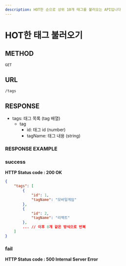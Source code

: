 ```yaml
---
description: HOT한 순으로 상위 10개 태그를 불러오는 API입니다
---
```


# HOT한 태그 불러오기

## METHOD

```text
GET
```

## URL

```text
/tags
```

## RESPONSE

* tags: 태그 목록 \(tag 배열\)
  * tag
    * id: 태그 id \(number\)
    * tagName: 태그 내용 \(string\)

### RESPONSE EXAMPLE

### success

**HTTP Status code : 200 OK**

```json
{
    "tags": [
        {
            "id": 1,
            "tagName": "모바일게임"
        },
        {
            "id": 2,
            "tagName": "리액트"
        },
        ... // 이후 8개 같은 방식으로 반복
    ]
}
```

### fail

**HTTP Status code : 500 Internal Server Error**






